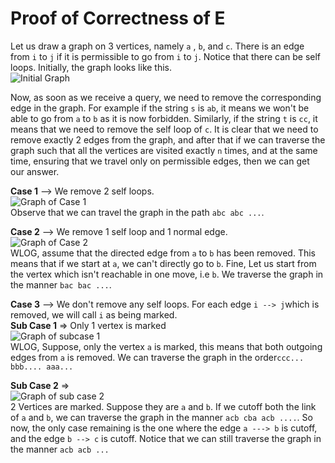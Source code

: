 
# Proof of Correctness of E

Let us draw a graph on 3 vertices, namely `a` , `b`, and `c`.  There is an edge from `i` to `j` if it is permissible to go from `i` to `j`. Notice that there can be self loops. Initially, the graph looks like this.      
![Initial Graph](https://github.com/Just-A-Visitor/Coding/blob/master/Codeforces%20Contests/CF%20Round%20582/Images/1.png)     

Now, as soon as we receive a query, we need to remove the corresponding edge in the graph. For example if the string `s` is `ab`, it means we won't be able to go from `a` to `b` as it is now forbidden. Similarly, if the string `t` is `cc`, it means that we need to remove the self loop of `c`.  It is clear that we need to remove exactly 2 edges from the graph, and after that if we can traverse the graph such that all the vertices are visited exactly `n` times, and at the same time, ensuring that we travel only on permissible edges, then we can get our answer.

**Case 1** --> We remove 2 self loops.     
![Graph of Case 1](https://github.com/Just-A-Visitor/Coding/blob/master/Codeforces%20Contests/CF%20Round%20582/Images/2.png)     
Observe that we can travel the graph in the path `abc abc ...`. 

**Case 2** --> We remove 1 self loop and 1 normal edge.      
![Graph of Case 2](https://github.com/Just-A-Visitor/Coding/blob/master/Codeforces%20Contests/CF%20Round%20582/Images/3.png)      
WLOG, assume that the directed edge from `a` to `b` has been removed. This means that if we start at `a`, we can't directly go to `b`. Fine, Let us start from the vertex which isn't reachable in one move, i.e `b`. We traverse the graph in the manner `bac bac ...`.

**Case 3** --> We don't remove any self loops. For each edge `i --> j`which is removed, we will call `i` as being marked.      
**Sub Case 1** ⇒ Only 1 vertex is marked     
![Graph of subcase 1](https://github.com/Just-A-Visitor/Coding/blob/master/Codeforces%20Contests/CF%20Round%20582/Images/4.png)       
WLOG, Suppose, only the vertex `a` is marked, this means that both outgoing edges from `a` is removed. We can traverse the graph in the order`ccc... bbb.... aaa...`

**Sub Case 2** ⇒     
![Graph of sub case 2](https://github.com/Just-A-Visitor/Coding/blob/master/Codeforces%20Contests/CF%20Round%20582/Images/5.png)      
2 Vertices are marked. Suppose they are `a` and `b`.  If we cutoff both the link of `a` and `b`, we can traverse the graph in the manner `acb cba acb ....`.  So now, the only case remaining is the one where the edge `a ---> b` is cutoff, and the edge `b --> c` is cutoff. Notice that we can still traverse the graph in the manner `acb acb ...`



